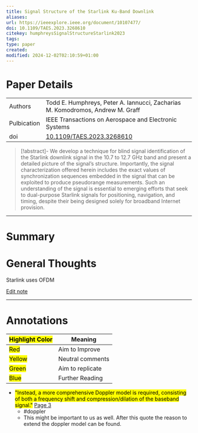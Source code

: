```yaml
---
title: Signal Structure of the Starlink Ku-Band Downlink
aliases: 
url: https://ieeexplore.ieee.org/document/10107477/
doi: 10.1109/TAES.2023.3268610
citekey: humphreysSignalStructureStarlink2023
tags: 
type: paper
created: 
modified: 2024-12-02T02:10:59+01:00
---
```


# Paper Details
|             |                                    |
| ----------- | ---------------------------------- |
| Authors     | Todd E. Humphreys, Peter A. Iannucci, Zacharias M. Komodromos, Andrew M. Graff                        |
| Pulbication | IEEE Transactions on Aerospace and Electronic Systems               |
| doi         | [10.1109/TAES.2023.3268610](https://doi.org/10.1109/TAES.2023.3268610) |
>[!abstract]-
>We develop a technique for blind signal identification of the Starlink downlink signal in the 10.7 to 12.7 GHz band and present a detailed picture of the signal’s structure. Importantly, the signal characterization offered herein includes the exact values of synchronization sequences embedded in the signal that can be exploited to produce pseudorange measurements. Such an understanding of the signal is essential to emerging efforts that seek to dual-purpose Starlink signals for positioning, navigation, and timing, despite their being designed solely for broadband Internet provision.

---
# Summary

# General Thoughts

Starlink uses OFDM

[Edit note](zotero://select/groups/5655478/items/LE2DLSFJ)

---

# Annotations

| <mark class="hltr-grey"> Highlight Color</mark> | Meaning          |
| ----------------------------------------------- | ---------------- |
| <mark class="hltr-red">Red</mark>               | Aim to Improve   |
| <mark class="hltr-yellow">Yellow</mark>         | Neutral comments |
| <mark class="hltr-green">Green</mark>           | Aim to replicate |
| <mark class="hltr-blue">Blue</mark>             | Further Reading  |

- <mark class="hltr-green">"Instead, a more comprehensive Doppler model is required, consisting of both a frequency shift and compression/dilation of the baseband signal."</mark> [Page 3](zotero://open-pdf/groups/5655478/items/5WD6KVPU?page=3&annotation=L2EQVLRP)
	 - #doppler
	 - This might be important to us as well. After this quote the reason to extend the doppler model can be found.
  <br>


